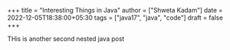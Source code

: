 +++
title = "Interesting Things in Java"
author = ["Shweta Kadam"]
date = 2022-12-05T18:38:00+05:30
tags = ["java17", "java", "code"]
draft = false
+++

THis is another second nested java post

